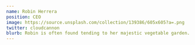```yaml
---
name: Robin Herrera
position: CEO
image: https://source.unsplash.com/collection/139386/605x605?a=.png
twitter: cloudcannon
blurb: Robin is often found tending to her majestic vegetable garden.
---
```

